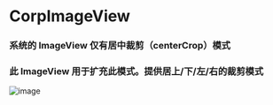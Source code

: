 # CorpImageView



### 系统的 ImageView 仅有居中裁剪（centerCrop）模式
### 此 ImageView 用于扩充此模式。提供居上/下/左/右的裁剪模式
![image](https://raw.githubusercontent.com/lcokean/CorpImageView/master/art/Screenshot.png)
